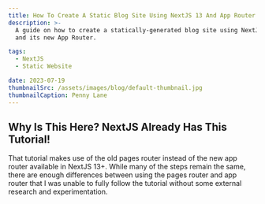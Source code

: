```yaml
---
title: How To Create A Static Blog Site Using NextJS 13 And App Router
description: >-
  A guide on how to create a statically-generated blog site using NextJS
  and its new App Router.

tags: 
  - NextJS
  - Static Website

date: 2023-07-19
thumbnailSrc: /assets/images/blog/default-thumbnail.jpg
thumbnailCaption: Penny Lane
---
```


## Why Is This Here? NextJS Already Has This Tutorial!
That tutorial makes use of the old pages router instead of the
new app router available in NextJS 13+. While many of the 
steps remain the same, there are enough differences between using
the pages router and app router that I was unable to fully follow
the tutorial without some external research and experimentation.